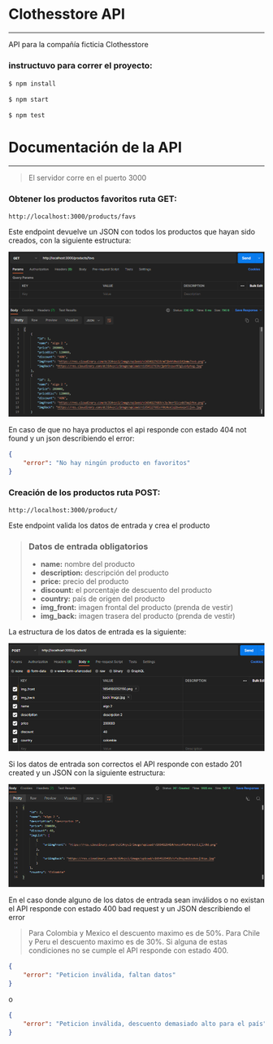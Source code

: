 # Clothesstore API
----
API para la compañía ficticia Clothesstore

### instructuvo para correr el proyecto:

`$ npm install`

`$ npm start`

`$ npm test`

# Documentación de la API
----
> El servidor corre en el puerto 3000

### Obtener los productos favoritos ruta GET:

```
http://localhost:3000/products/favs
```

Este endpoint devuelve un JSON con todos los productos que hayan sido creados, con la siguiente estructura:

![](/assets/get.png)

En caso de que no haya productos el api responde con estado 404 not found y un json describiendo el error:

```json
{
    "error": "No hay ningún producto en favoritos"
}
```

### Creación de los productos ruta POST:

```
http://localhost:3000/product/
```

Este endpoint valida los datos de entrada y crea el producto

> ### Datos de entrada obligatorios
> - __name:__ nombre del producto
> - __description:__ descripción del producto
> - __price:__ precio del producto
> - __discount:__ el porcentaje de descuento del producto
> - __country:__ país de origen del producto
> - __img_front:__ imagen frontal del producto (prenda de vestir)
> - __img_back:__ imagen trasera del producto (prenda de vestir)

La estructura de los datos de entrada es la siguiente:

![](/assets/post_entry.png)

Si los datos de entrada son correctos el API responde con estado 201 created y un JSON con la siguiente estructura:

![](/assets/post.png)

En el caso donde alguno de los datos de entrada sean inválidos o no existan el API responde con estado 400 bad request y un JSON describiendo el error

> Para Colombia y Mexico el descuento maximo es de 50%.
> Para Chile y Peru el descuento maximo es de 30%.
> Si alguna de estas condiciones no se cumple el API responde con estado 400.

```json
{
    "error": "Peticion inválida, faltan datos"
}
```
o
```json
{
    "error": "Peticion inválida, descuento demasiado alto para el país"
}
```







